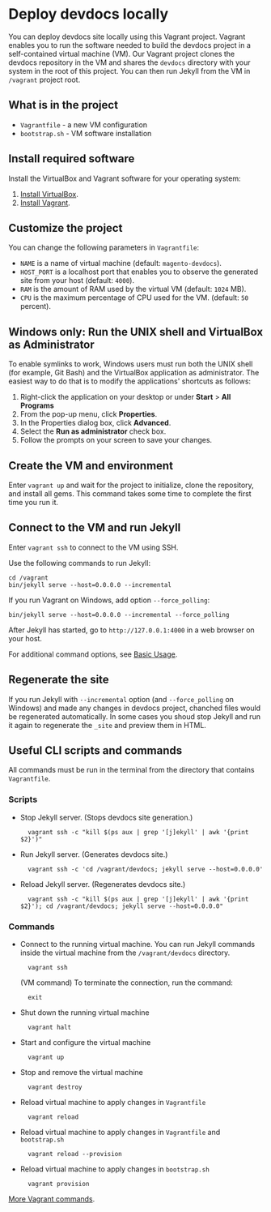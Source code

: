 # Deploy devdocs locally

You can deploy devdocs site locally using this Vagrant project. Vagrant enables you to run the software needed to build the devdocs project in a self-contained virtual machine (VM). Our Vagrant project clones the devdocs repository in the VM and shares the `devdocs` directory with your system in the root of this project. You can then run Jekyll from the VM in `/vagrant` project root.

## What is in the project

- `Vagrantfile` - a new VM configuration
- `bootstrap.sh` - VM software installation 

## Install required software

Install the VirtualBox and Vagrant software for your operating system:

1. [Install VirtualBox](https://www.virtualbox.org/wiki/Downloads).
2. [Install Vagrant](https://www.vagrantup.com/).

## Customize the project

You can change the following parameters in `Vagrantfile`:

- `NAME` is a name of virtual machine (default: `magento-devdocs`).
- `HOST_PORT` is a localhost port that enables you to observe the generated site from your host (default: `4000`).
- `RAM` is the amount of RAM used by the virtual VM (default: `1024` MB).
- `CPU` is the maximum percentage of CPU used for the VM. (default: `50` percent).

## Windows only: Run the UNIX shell and VirtualBox as Administrator

To enable symlinks to work, Windows users must run both the UNIX shell (for example, Git Bash) and the VirtualBox application as administrator. The easiest way to do that is to modify the applications' shortcuts as follows:

1.  Right-click the application on your desktop or under **Start** > **All Programs**
2.  From the pop-up menu, click **Properties**.
3.  In the Properties dialog box, click **Advanced**.
4.  Select the **Run as administrator** check box.
5.  Follow the prompts on your screen to save your changes.

## Create the VM and environment 

Enter `vagrant up` and wait for the project to initialize, clone the repository, and install all gems. This command takes some time to complete the first time you run it.

## Connect to the VM and run Jekyll

Enter `vagrant ssh` to connect to the VM using SSH.

Use the following commands to run Jekyll:
    
    cd /vagrant
    bin/jekyll serve --host=0.0.0.0 --incremental

If you run Vagrant on Windows, add option `--force_polling`:

    bin/jekyll serve --host=0.0.0.0 --incremental --force_polling


After Jekyll has started, go to `http://127.0.0.1:4000` in a web browser on your host.

For additional command options, see [Basic Usage](https://jekyllrb.com/docs/usage).

## Regenerate the site

If you run Jekyll with `--incremental` option (and `--force_polling` on Windows) and made any changes in devdocs project, chanched files would be regenerated automatically.
In some cases you shoud stop Jekyll and run it again to regenerate the `_site` and preview them in HTML.

## Useful CLI scripts and commands

All commands must be run in the terminal from the directory that contains `Vagrantfile`.

### Scripts

- Stop Jekyll server. (Stops devdocs site generation.)

        vagrant ssh -c "kill $(ps aux | grep '[j]ekyll' | awk '{print $2}')"

- Run Jekyll server. (Generates devdocs site.)
 
        vagrant ssh -c 'cd /vagrant/devdocs; jekyll serve --host=0.0.0.0'

- Reload Jekyll server. (Regenerates devdocs site.)

        vagrant ssh -c "kill $(ps aux | grep '[j]ekyll' | awk '{print $2}'); cd /vagrant/devdocs; jekyll serve --host=0.0.0.0"
    
### Commands

- Connect to the running virtual machine. You can run Jekyll commands inside the virtual machine from the `/vagrant/devdocs` directory.

        vagrant ssh

  (VM command) To terminate the connection, run the command:

        exit
        
- Shut down the running virtual machine

        vagrant halt

- Start and configure the virtual machine

        vagrant up

- Stop and remove the virtual machine

        vagrant destroy

- Reload virtual machine to apply changes in `Vagrantfile` 

        vagrant reload

- Reload virtual machine to apply changes in `Vagrantfile` and `bootstrap.sh`

        vagrant reload --provision

- Reload virtual machine to apply changes in `bootstrap.sh`

        vagrant provision

[More Vagrant commands](https://www.vagrantup.com/docs/cli/up.html).
